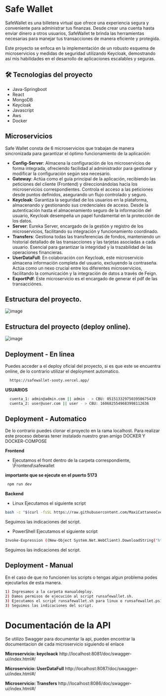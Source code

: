 # Safe Wallet

SafeWallet es una billetera virtual que ofrece una experiencia segura y conveniente para administrar tus finanzas. Desde crear una cuenta hasta enviar dinero a otros usuarios, SafeWallet te brinda las herramientas necesarias para manejar tus transacciones de manera eficiente y protegida.

Este proyecto se enfoca en la implementación de un robusto esquema de microservicios y medidas de seguridad utilizando Keycloak, demostrando así mis habilidades en el desarrollo de aplicaciones escalables y seguras.


## 🛠 Tecnologias del proyecto
- Java-Springboot 
- React
- MongoDB
- Keycloak
- Javascript
- Aws 
- Docker

## Microservicios

Safe Wallet consta de 6 microservicios que trabajan de manera sincronizada para garantizar el óptimo funcionamiento de la aplicación:

- **Config-Server**: Almacena la configuración de los microservicios de forma integrada, ofreciendo facilidad al administrador para gestionar y modificar la configuración según sea necesario.
- **Gateway**: Actúa como el guía principal de la aplicación, recibiendo las peticiones del cliente (Frontend) y direccionándolas hacia los microservicios correspondientes. Controla el acceso a las peticiones desde puntos definidos, asegurando un flujo controlado y seguro.
- **Keycloak**: Garantiza la seguridad de los usuarios en la plataforma, almacenando y gestionando sus credenciales de acceso. Desde la autenticación hasta el almacenamiento seguro de la información del usuario, Keycloak desempeña un papel fundamental en la protección de los datos.
- **Server**: Eureka Server, encargado de la gestión y registro de los microservicios, facilitando su integración y funcionamiento coordinado.
- **Transfers**: Gestiona todas las transferencias de fondos, manteniendo un historial detallado de las transacciones y las tarjetas asociadas a cada usuario. Esencial para garantizar la integridad y la trazabilidad de las operaciones financieras.
- **UserDataFull**: En colaboración con Keycloak, este microservicio almacena información completa del usuario, excluyendo la contraseña. Actúa como un nexo crucial entre los diferentes microservicios, facilitando la comunicación y la integración de datos a través de Feign.
- **ExportPdf**: Este microservicio es el encargado de generar el pdf de las transacciónes.

## Estructura del proyecto.
![image](https://github.com/MaxiCattaneoCvetic/SafeWallet/assets/101187172/ed2bcc21-3e7f-45f3-a722-93b8aa116f37)

## Estructura del proyecto (deploy online).
![image](https://github.com/MaxiCattaneoCvetic/SafeWallet/assets/101187172/98a01024-3162-4615-9647-60c674413c1a)



## Deployment - En linea

Puedes acceder a el  deploy oficial del proyecto, si es que este se encuentra online, de lo contrario utilizar el deployment automatico.

```bash
  https://safewallet-sooty.vercel.app/
```
**USUARIOS**
```bash
  cuenta_1: admin@admin.com || admin - > CBU: 0515133297503950675439
  cuenta_2: user@user.com || user - > CBU: 1606825549683998112636
```


## Deployment - Automatico
De lo contrario puedes clonar el proyecto en la rama localhost.
Para realizar este proceso deberas tener instalado nuestro gran  amigo DOCKER Y DOCKER-COMPOSE

**Frontend** 

- Ejecutamos el front dentro de la carpeta correspondiente,  \Frontend\safewallet

**importante que se ejecute en el puerto 5173**

```bash
 npm run dev
```

**Backend**

- Linux
Ejecutamos el siguiente script
```bash
bash -c "$(curl -fsSL https://raw.githubusercontent.com/MaxiCattaneoCvetic/runsafewallet/main/runsafewallet.sh)"
```
Seguimos las indicaciones del script.
- PowerShell
Ejecutamos el siguiente script
```bash
Invoke-Expression ((New-Object System.Net.WebClient).DownloadString("https://raw.githubusercontent.com/MaxiCattaneoCvetic/runsafewallet/main/runsafewallet.ps1"))
```
Seguimos las indicaciones del script.
## Deployment - Manual
En el caso de que no funcionen los scripts o tengas algun problema podes ejecutarlos de esta manera.
```bash
1) Ingresamos a la carpeta manualdeploy.
2) Damos permisos de ejecución al script runsafewallet.sh.
3) Ejecutamos el script runsafewallet.sh para linux o runsafewallet.ps1 para powershell
3) Seguimos las indicaciones del script.
```

# Documentación de la API

Se utilizo Swagger para documentar la api, pueden encontrar la documentacion de cada microservicio siguiendo el enlace

**Microservicio: keycloack** 
http://localhost:8081/doc/swagger-ui/index.html#/

**Microservicio: UserDataFull**
http://localhost:8087/doc/swagger-ui/index.html#/

**Microservicio: Transfers**
http://localhost:8086/doc/swagger-ui/index.html#/



